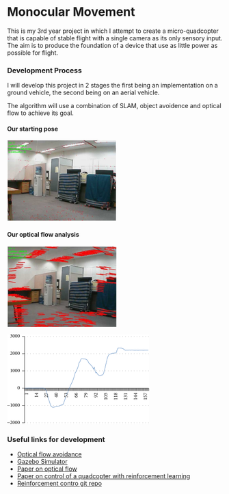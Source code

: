 # Monocular Movement
This is my 3rd year project in which I attempt to create a micro-quadcopter that is capable of stable
flight with a single camera as its only sensory input. The aim is to produce the foundation of a
device that use as little power as possible for flight. 

### Development Process
I will develop this project in 2 stages the first being an implementation on a ground vehicle, the
second being on an aerial vehicle.

The algorithm will use a combination of SLAM, object avoidence and optical flow to achieve its goal.

#### Our starting pose
![starting_pose](img/starting.png)

#### Our optical flow analysis
![optical flow movement](img/movement.png)

![displacement graph](img/displacement_graph.png)

### Useful links for development
 - [Optical flow avoidance](https://www.youtube.com/watch?v=pAI_ZJOD7zQ)
 - [Gazebo Simulator](https://blog.generationrobots.com/en/robotic-simulation-scenarios-with-gazebo-and-ros/)
 - [Paper on optical flow](https://www.hindawi.com/journals/misy/2016/8937176/)
 - [Paper on control of a quadcopter with reinforcement learning](https://arxiv.org/pdf/1707.05110.pdf)
 - [Reinforcement contro git repo](https://github.com/udacity/RL-Quadcopter)
